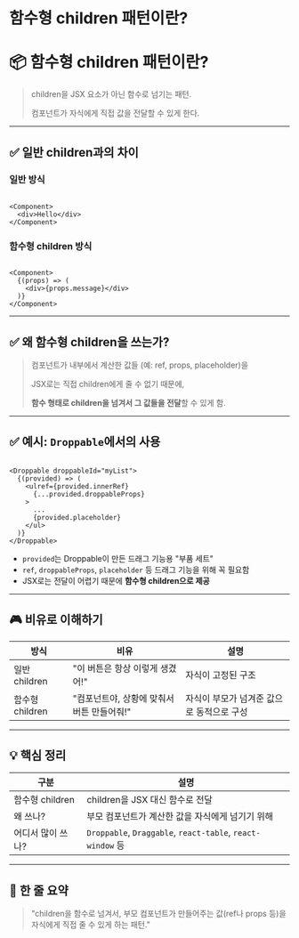 함수형 children 패턴이란?
===

# 📦 함수형 children 패턴이란?

> children을 JSX 요소가 아닌 함수로 넘기는 패턴.
> 
> 
> 컴포넌트가 자식에게 직접 값을 전달할 수 있게 한다.
> 

---

## ✅ 일반 children과의 차이

### 일반 방식

```tsx

<Component>
  <div>Hello</div>
</Component>

```

### 함수형 children 방식

```tsx

<Component>
  {(props) => (
    <div>{props.message}</div>
  )}
</Component>

```

---

## ✅ 왜 함수형 children을 쓰는가?

> 컴포넌트가 내부에서 계산한 값들 (예: ref, props, placeholder)을
> 
> 
> JSX로는 직접 children에게 줄 수 없기 때문에,
> 
> **함수 형태로 children을 넘겨서 그 값들을 전달**할 수 있게 함.
> 

---

## ✅ 예시: `Droppable`에서의 사용

```tsx

<Droppable droppableId="myList">
  {(provided) => (
    <ulref={provided.innerRef}
      {...provided.droppableProps}
    >
      ...
      {provided.placeholder}
    </ul>
  )}
</Droppable>

```

- `provided`는 Droppable이 만든 드래그 기능용 "부품 세트"
- `ref`, `droppableProps`, `placeholder` 등 드래그 기능을 위해 꼭 필요함
- JSX로는 전달이 어렵기 때문에 **함수형 children으로 제공**

---

## 🎮 비유로 이해하기

| 방식 | 비유 | 설명 |
| --- | --- | --- |
| 일반 children | "이 버튼은 항상 이렇게 생겼어!" | 자식이 고정된 구조 |
| 함수형 children | "컴포넌트야, 상황에 맞춰서 버튼 만들어줘!" | 자식이 부모가 넘겨준 값으로 동적으로 구성 |

---

## 💡 핵심 정리

| 구분 | 설명 |
| --- | --- |
| 함수형 children | children을 JSX 대신 함수로 전달 |
| 왜 쓰나? | 부모 컴포넌트가 계산한 값을 자식에게 넘기기 위해 |
| 어디서 많이 쓰나? | `Droppable`, `Draggable`, `react-table`, `react-window` 등 |

---

## 🎯 한 줄 요약

> "children을 함수로 넘겨서, 부모 컴포넌트가 만들어주는 값(ref나 props 등)을 자식에게 직접 줄 수 있게 하는 패턴."
>